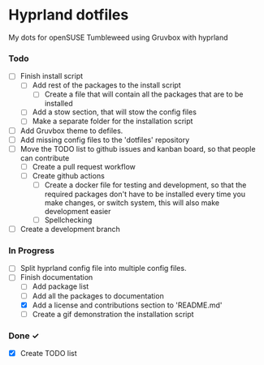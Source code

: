 # Hyprland dotfiles

My dots for openSUSE Tumbleweed using Gruvbox with hyprland

### Todo

- [ ] Finish install script
  - [ ] Add rest of the packages to the install script
    - [ ] Create a file that will contain all the packages that are to be installed
  - [ ] Add a stow section, that will stow the config files
  - [ ] Make a separate folder for the installation script
- [ ] Add Gruvbox theme to defiles.
- [ ] Add missing config files to the 'dotfiles' repository
- [ ] Move the TODO list to github issues and kanban board, so that people can contribute
  - [ ] Create a pull request workflow
  - [ ] Create github actions
    - [ ] Create a docker file for testing and development,
          so that the required packages don't have to be installed
          every time you make changes, or switch system, this will also
          make development easier  
    - [ ] Spellchecking
- [ ] Create a development branch

### In Progress

- [ ] Split hyprland config file into multiple config files.
- [ ] Finish documentation
  - [ ] Add package list
  - [ ] Add all the packages to documentation
  - [x] Add a license and contributions section to 'README.md'
  - [ ] Create a gif demonstration the installation script

### Done ✓

- [x] Create TODO list
